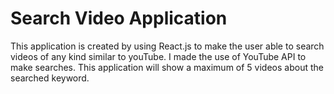 # Search Video Application

This application is created by using React.js to make the user able to search videos of any kind similar to youTube. I made the use of YouTube API to make searches. This application will show a maximum of 5 videos about the searched keyword.
